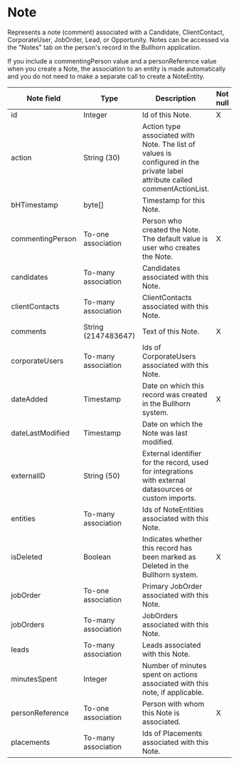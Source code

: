 # Note

Represents a note (comment) associated with a Candidate, ClientContact, CorporateUser, JobOrder, Lead, or Opportunity. Notes can be accessed via the "Notes" tab on the person's record in the Bullhorn application.

If you include a commentingPerson value and a personReference value when you create a Note, the association to an entity is made automatically and you do not need to make a separate call to create a NoteEntity.

| **Note field** | **Type** | **Description** | **Not null** | **Read-only** |
| --- | --- | --- | --- | --- |
| id | Integer | Id of this Note. | X | |
| action | String (30) | Action type associated with Note. The list of values is configured in the private label attribute called commentActionList. | | |
| bHTimestamp | byte[] | Timestamp for this Note. | | |
| commentingPerson | To-one association | Person who created the Note. The default value is user who creates the Note. | X | |
| candidates | To-many association | Candidates associated with this Note. | | |
| clientContacts | To-many association | ClientContacts associated with this Note. | | |
| comments | String (2147483647) | Text of this Note. | X | |
| corporateUsers | To-many association | Ids of CorporateUsers associated with this Note. | | |
| dateAdded | Timestamp | Date on which this record was created in the Bullhorn system. | X | |
| dateLastModified | Timestamp | Date on which the Note was last modified. | | |
| externalID | String (50) | External identifier for the record, used for integrations with external datasources or custom imports. | | | 
| entities | To-many association | Ids of NoteEntities associated with this Note. | | |
| isDeleted | Boolean | Indicates whether this record has been marked as Deleted in the Bullhorn system. | X | |
| jobOrder | To-one association | Primary JobOrder associated with this Note. | | |
| jobOrders | To-many association | JobOrders associated with this Note. | | |
| leads | To-many association | Leads associated with this Note. | | |
| minutesSpent | Integer | Number of minutes spent on actions associated with this note, if applicable. | | |
| personReference | To-one association | Person with whom this Note is associated. | X | |
| placements | To-many association | Ids of Placements associated with this Note. | | |